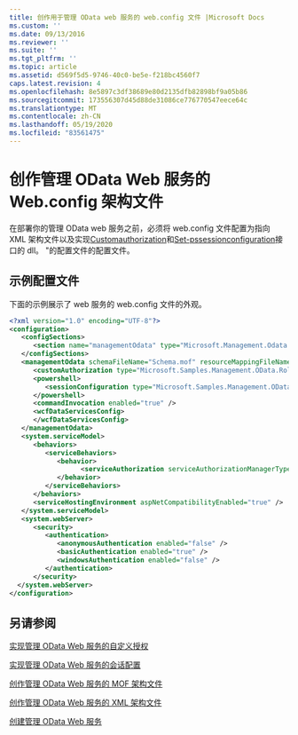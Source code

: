 ```yaml
---
title: 创作用于管理 OData web 服务的 web.config 文件 |Microsoft Docs
ms.custom: ''
ms.date: 09/13/2016
ms.reviewer: ''
ms.suite: ''
ms.tgt_pltfrm: ''
ms.topic: article
ms.assetid: d569f5d5-9746-40c0-be5e-f218bc4560f7
caps.latest.revision: 4
ms.openlocfilehash: 8e5897c3df38689e80d2135dfb82898bf9a05b86
ms.sourcegitcommit: 173556307d45d88de31086ce776770547eece64c
ms.translationtype: MT
ms.contentlocale: zh-CN
ms.lasthandoff: 05/19/2020
ms.locfileid: "83561475"
---
```

# <a name="authoring-the-webconfig-file-for-a-management-odata-web-service"></a>创作管理 OData Web 服务的 Web.config 架构文件

在部署你的管理 OData web 服务之前，必须将 web.config 文件配置为指向 XML 架构文件以及实现[Customauthorization](/dotnet/api/Microsoft.Management.Odata.CustomAuthorization)和[Set-pssessionconfiguration](/dotnet/api/System.Management.Automation.Remoting.PSSessionConfiguration)接口的 dll。 "的配置文件的配置文件。

## <a name="sample-config-file"></a>示例配置文件

下面的示例展示了 web 服务的 web.config 文件的外观。

```xml
<?xml version="1.0" encoding="UTF-8"?>
<configuration>
   <configSections>
      <section name="managementOdata" type="Microsoft.Management.Odata.Core.DSConfiguration, Microsoft.Management.OData, Version=3.0.0.0, Culture=neutral, PublicKeyToken=31bf3856ad364e35, processorArchitecture=MSIL" />
   </configSections>
   <managementOdata schemaFileName="Schema.mof" resourceMappingFileName="Schema.xml">
      <customAuthorization type="Microsoft.Samples.Management.OData.RoleBasedPlugins.CustomAuthorization" assembly=".\Microsoft.Samples.Management.OData.RoleBasedPlugins.dll" />
      <powershell>
         <sessionConfiguration type="Microsoft.Samples.Management.OData.RoleBasedPlugins.SessionConfiguration" assembly=".\Microsoft.Samples.Management.OData.RoleBasedPlugins.dll" />
      </powershell>
      <commandInvocation enabled="true" />
      <wcfDataServicesConfig>
      </wcfDataServicesConfig>
   </managementOdata>
   <system.serviceModel>
      <behaviors>
         <serviceBehaviors>
            <behavior>
                  <serviceAuthorization serviceAuthorizationManagerType="Microsoft.Management.Odata.Core.CustomAuthorizationManager, Microsoft.Management.OData, Version=3.0.0.0, Culture=neutral, PublicKeyToken=31bf3856ad364e35" />
            </behavior>
         </serviceBehaviors>
      </behaviors>
      <serviceHostingEnvironment aspNetCompatibilityEnabled="true" />
   </system.serviceModel>
   <system.webServer>
      <security>
         <authentication>
            <anonymousAuthentication enabled="false" />
            <basicAuthentication enabled="true" />
            <windowsAuthentication enabled="false" />
         </authentication>
      </security>
  </system.webServer>
</configuration>

```

## <a name="see-also"></a>另请参阅

[实现管理 OData Web 服务的自定义授权](./implementing-custom-authorization-for-a-management-odata-web-service.md)

[实现管理 OData Web 服务的会话配置](./implementing-sessionconfiguration-for-a-management-odata-web-service.md)

[创作管理 OData Web 服务的 MOF 架构文件](./authoring-the-mof-schema-file-for-a-management-odata-web-service.md)

[创作管理 OData Web 服务的 XML 架构文件](./authoring-the-xml-schema-file-for-a-management-odata-web-service.md)

[创建管理 OData Web 服务](./creating-a-management-odata-web-service.md)
